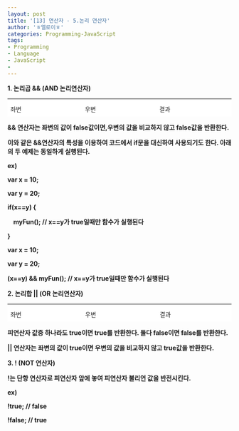 ```yaml
---
layout: post
title: '[13] 연산자 - 5.논리 연산자'
author: 'ㅎ엘로이ㅎ'
categories: Programming-JavaScript
tags:
- Programming
- Language
- JavaScript
-
---
```



<script> location.href='https://cafe.naver.com/develoid/701981' ; </script>

<p><strong><span>1. 논리곱 &amp;&amp; (AND 논리연산자)</span></strong></p><p><b></p><table width="671" height="40" bgcolor="#b7bbb5" border="0" cellspacing="1" cellpadding="1" style="color: rgb(32, 32, 32); font-family: &quot;994265_10&quot;; font-size: 13.3333px; line-height: 18.6667px;"><tbody><tr bgcolor="#ffffff"><td width="223" style="font-family: 돋움, dotum, Helvetica, sans-serif; font-size: 10pt;"><p><span>좌변</span></p></td><td width="223" style="font-family: 돋움, dotum, Helvetica, sans-serif; font-size: 10pt;"><p><span>우변&nbsp;</span></p></td><td width="223" style="font-family: 돋움, dotum, Helvetica, sans-serif; font-size: 10pt;"><p><span>결과&nbsp;</span></p></td></tr><tr bgcolor="#ffffff"><td style="font-family: 돋움, dotum, Helvetica, sans-serif; font-size: 10pt;"><p><span>true</span></p></td><td style="font-family: 돋움, dotum, Helvetica, sans-serif; font-size: 10pt;"><p><span>true</span></p></td><td style="font-family: 돋움, dotum, Helvetica, sans-serif; font-size: 10pt;"><p><span>true</span></p></td></tr><tr bgcolor="#ffffff"><td style="font-family: 돋움, dotum, Helvetica, sans-serif; font-size: 10pt;"><p><span>true</span></p></td><td style="font-family: 돋움, dotum, Helvetica, sans-serif; font-size: 10pt;"><p><span>false</span></p></td><td style="font-family: 돋움, dotum, Helvetica, sans-serif; font-size: 10pt;"><p><span>false&nbsp;</span></p></td></tr><tr bgcolor="#ffffff"><td style="font-family: 돋움, dotum, Helvetica, sans-serif; font-size: 10pt;"><p><span>false</span></p></td><td style="font-family: 돋움, dotum, Helvetica, sans-serif; font-size: 10pt;"><p><span>true</span></p></td><td style="font-family: 돋움, dotum, Helvetica, sans-serif; font-size: 10pt;"><p><span>false</span></p></td></tr><tr bgcolor="#ffffff"><td style="font-family: 돋움, dotum, Helvetica, sans-serif; font-size: 10pt;"><p><span>false</span></p></td><td style="font-family: 돋움, dotum, Helvetica, sans-serif; font-size: 10pt;"><p><span>false</span></p></td><td style="font-family: 돋움, dotum, Helvetica, sans-serif; font-size: 10pt;"><p><span>false</span></p></td></tr></tbody></table><p><b></p><p><span>&amp;&amp; 연산자는 좌변의 값이 false값이면,우변의 값을 비교하지 않고 false값을 반환한다.</span></p><p><span>이와 같은 &amp;&amp;연산자의 특성을 이용하여 코드에서 if문을 대신하여 사용되기도 한다. 아래의&nbsp;두&nbsp;예제는 동일하게 실행된다.</span></p><p><b></p><p><span>ex)</span></p><p><span>var x = 10;</span></p><p><span>var y = 20;</span></p><p><span>if(x==y) {</span></p><p><span>&nbsp;&nbsp;&nbsp; myFun();</span><span>&nbsp;// x==y가 true일때만 함수가 실행된다</span></p><p><span>}</span></p><p><b></p><p><span>var x = 10;</span></p><p><span>var y = 20;</span></p><p><span>(x==y) &amp;&amp; myFun();&nbsp;</span><span>// x==y가 true일때만 함수가 실행된다</span></p><p><b></p><p><b></p><p><strong><span>2. 논리합 || (OR 논리연산자)</span></strong></p><p><b></p><table width="671" height="40" bgcolor="#b7bbb5" border="0" cellspacing="1" cellpadding="1" style="color: rgb(32, 32, 32); font-family: &quot;994265_10&quot;; font-size: 13.3333px; line-height: 18.6667px;"><tbody><tr bgcolor="#ffffff"><td width="223" style="font-family: 돋움, dotum, Helvetica, sans-serif; font-size: 10pt;"><p><span>좌변</span></p></td><td width="223" style="font-family: 돋움, dotum, Helvetica, sans-serif; font-size: 10pt;"><p><span>우변&nbsp;</span></p></td><td width="223" style="font-family: 돋움, dotum, Helvetica, sans-serif; font-size: 10pt;"><p><span>결과&nbsp;</span></p></td></tr><tr bgcolor="#ffffff"><td style="font-family: 돋움, dotum, Helvetica, sans-serif; font-size: 10pt;"><p><span>true</span></p></td><td style="font-family: 돋움, dotum, Helvetica, sans-serif; font-size: 10pt;"><p><span>true</span></p></td><td style="font-family: 돋움, dotum, Helvetica, sans-serif; font-size: 10pt;"><p><span>true</span></p></td></tr><tr bgcolor="#ffffff"><td style="font-family: 돋움, dotum, Helvetica, sans-serif; font-size: 10pt;"><p><span>true</span></p></td><td style="font-family: 돋움, dotum, Helvetica, sans-serif; font-size: 10pt;"><p><span>false</span></p></td><td style="font-family: 돋움, dotum, Helvetica, sans-serif; font-size: 10pt;"><p><span>true</span></p></td></tr><tr bgcolor="#ffffff"><td style="font-family: 돋움, dotum, Helvetica, sans-serif; font-size: 10pt;"><p><span>false</span></p></td><td style="font-family: 돋움, dotum, Helvetica, sans-serif; font-size: 10pt;"><p><span>true</span></p></td><td style="font-family: 돋움, dotum, Helvetica, sans-serif; font-size: 10pt;"><p><span>true</span></p></td></tr><tr bgcolor="#ffffff"><td style="font-family: 돋움, dotum, Helvetica, sans-serif; font-size: 10pt;"><p><span>false</span></p></td><td style="font-family: 돋움, dotum, Helvetica, sans-serif; font-size: 10pt;"><p><span>false</span></p></td><td style="font-family: 돋움, dotum, Helvetica, sans-serif; font-size: 10pt;"><p><span>false</span></p></td></tr></tbody></table><p><b></p><p><span>피연산자 값중 하나라도 true이면 true를 반환한다. 둘다 false이면 false를 반환한다.</span></p><p><span>|| 연산자는 좌변의 값이 true이면 우변의 값을 비교하지 않고 true값을 반환한다.</span></p><p><b></p><p><b></p><p><strong><span>3. ! (NOT 연산자)</span></strong></p><p><b></p><p><span>!는 단항 연산자로 피연산자 앞에 놓여 피연산자 불리언 값을 반전시킨다.</span></p><p><b></p><p><span>ex)</span></p><p><span>!true;&nbsp;</span><span>// false</span></p><p><span>!false;&nbsp;</span><span>// true</span></p><div><p><b></p></div><p></p>
